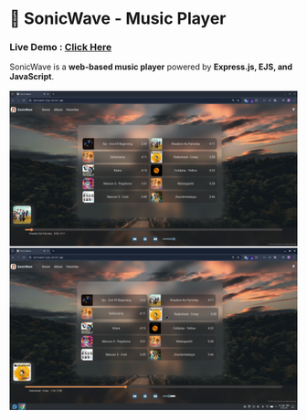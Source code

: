 # 🎵 SonicWave - Music Player

<h3> Live Demo : <a href="https://sonicwave-1jay.vercel.app" target="_blank">Click Here</a> </h3>

SonicWave is a **web-based music player** powered by **Express.js, EJS, and JavaScript**.  
<br/>
<img src="./assets/d1.png" alt="img of music player" />
<br/>
<img src="./assets/d2.png" alt="img of music player"/>

